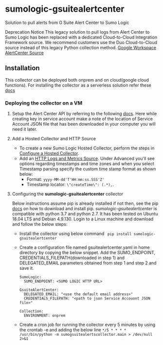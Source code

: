 # sumologic-gsuitealertcenter
Solution to pull alerts from G Suite Alert Center to Sumo Logic

Deprecation Notice
This legacy solution to pull logs from Alert Center to Sumo Logic has been replaced with a dedicated Cloud-to-Cloud Integration Framework source. We recommend customers use the Duo Cloud-to-Cloud source instead of this legacy Python collection method.
[Google Workspace AlertCenter Source](https://help.sumologic.com/docs/send-data/hosted-collectors/cloud-to-cloud-integration-framework/google-workspace-alertcenter/)


## Installation

This collector can be deployed both onprem and on cloud(google cloud functions).
For installing the collector as a serverless solution refer these [docs](https://help.sumologic.com/07Sumo-Logic-Apps/06Google/G_Suite/01Collect-Logs-for-G-Suite/02Configure_Collection_for_G_Suite_Alert_Center) 

### Deploying the collector on a VM
 
1. Setup the Alert Center API by referring to the following [docs](https://developers.google.com/admin-sdk/alertcenter/guides/prerequisites). Here while creating key in service account make a note of the location of Service Account JSON file that has been downloaded in your computer you will need it later.

2. Add a Hosted Collector and HTTP Source

    * To create a new Sumo Logic Hosted Collector, perform the steps in [Configure a Hosted Collector](https://help.sumologic.com/03Send-Data/Hosted-Collectors/Configure-a-Hosted-Collector).
    * Add an [HTTP Logs and Metrics Source](https://help.sumologic.com/03Send-Data/Sources/02Sources-for-Hosted-Collectors/HTTP-Source). Under Advanced you'll see options regarding timestamps and time zones and when you select Timestamp parsing specify the custom time stamp format as shown below: 
      - Format: `yyyy-MM-dd'T'HH:mm:ss.SSS'Z'` 
      - Timestamp locator: `\"createTime\": (.*),`.
    
3. Configuring the **sumologic-gsuitealertcenter** collector
    
    Below instructions assume pip is already installed if not then, see the pip [docs](https://pip.pypa.io/en/stable/installing/) on how to download and install pip.
    *sumologic-gsuitealertcenter* is compatible with python 3.7 and python 2.7. It has been tested on Ubuntu 18.04 LTS and Debian 4.9.130.
    Login to a Linux machine and download and follow the below steps:

    * Install the collector using below command
      ``` pip install sumologic-gsuitealertcenter```

    * Create a configuration file named gsuitealertcenter.yaml in home directory by copying the below snippet.
      Add the SUMO_ENDPOINT, CREDENTIALS_FILEPATH(downloaded in step 1) and DELEGATED_EMAIL parameters obtained from step 1 and step 2 and save it.

      ```
      SumoLogic:
        SUMO_ENDPOINT: <SUMO LOGIC HTTP URL>
        
      GsuiteAlertCenter:
        DELEGATED_EMAIL: "<use the default email address>"
        CREDENTIALS_FILEPATH: "<path to json Service Accouont JSON file>"
        
      Collection:
        ENVIRONMENT: onprem

      ```
    * Create a cron job  for running the collector every 5 minutes by using the crontab -e and adding the below line
        `*/5 * * * *  /usr/bin/python -m sumogsuitealertscollector.main > /dev/null 2>&1`
